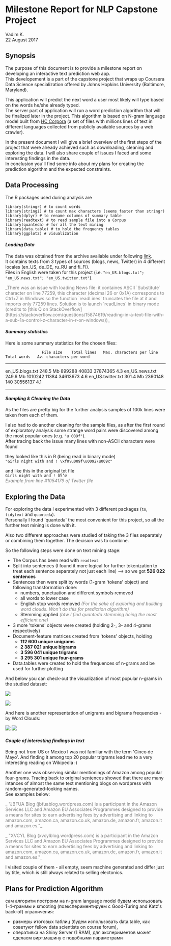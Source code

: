 # Milestone Report for NLP Capstone Project
Vadim K.  
22 August 2017  



## Synopsis

The purpose of this document is to provide a milestone report on developing an 
interactive text prediction web app.  
This developement is a part of the capstone project that 
wraps up Coursera Data Science specialization offered by Johns Hopkins University (Baltimore, Maryland).

This application will predict the next word a user most likely will type 
based on the words he/she already typed.  
The server part of application will run a word prediction algorithm that will be finalized later in the project. 
This algorithm is based on N-gram language model built from [HC Corpora](https://web-beta.archive.org/web/20160930083655/http://www.corpora.heliohost.org/aboutcorpus.html) (a set of files with millions lines of text in different languages collected from publicly available sources by a web crawler).

In the present document I will give a brief overview of the first steps of the project 
that were already achieved such as downloading, cleaning and exploring the data. 
I will also share couple of issues I faced and some interesting findings in the data.  
In conclusion you'll find some info about my plans for creating the prediction algorithm and the expected constraints.


## Data Processing



The R packages used during analysis are


```{}
library(stringr) # to count words
library(stringi) # to count max characters (seems faster than stringr)
library(dplyr) # to rename columns of summary table
library(readtext) # to read sample file into a Corpus
library(quanteda) # for all the text mining
library(data.table) # to hold the frequency tables
library(ggplot2) # visualization
```


#### _Loading Data_

The data was obtained from the archive available under following [link](https://d396qusza40orc.cloudfront.net/dsscapstone/dataset/Coursera-SwiftKey.zip).  
It contains texts from 3 types of sources (blogs, news, Twitter) in 4 different locales (en_US, de_DE, ru_RU and fi_FI).  
Files in English were taken for this project (i.e. `"en_US.blogs.txt"; "en_US.news.txt"; "en_US.twitter.txt"`).  


<span style="color:gray">
_There was an issue with loading News file: it containes ASCII `Substitute` character on line 77259, 
this character (decimal 26 or 0x1A) corresponds to Ctrl+Z in Windows so the function `readLines` truncates the file at it and imports only 77259 lines.  
Solution is to launch `readLines` in binary mode (credits to  [this Q on StackOverflow](https://stackoverflow.com/questions/15874619/reading-in-a-text-file-with-a-sub-1a-control-z-character-in-r-on-windows))_
</span>



#### _Summary statistics_
Here is some summary statistics for the chosen files:


                    File size    Total lines   Max. characters per line   Total words   Av. characters per word
------------------  ----------  ------------  -------------------------  ------------  ------------------------
en_US.blogs.txt     248.5 Mb          899288                      40833      37874365                       4.3
en_US.news.txt      249.6 Mb         1010242                      11384      34613673                       4.6
en_US.twitter.txt   301.4 Mb         2360148                        140      30556137                       4.1


****************


#### _Sampling & Cleaning the Data_

As the files are pretty big for the further analysis samples of 100k lines 
were taken from each of them.

I also had to do another cleaning for the sample files, as after the first round of 
exploratory analysis some strange word pairs were discovered among the most popular ones 
(e.g. `"u 009f"`).  
After tracing back the issue many lines with non-ASCII characters were found  

they looked like this in R (being read in binary mode)  
`"Girls night with and ! \xf0\u009f\u0092\u009c"`  

and like this in the original txt file  
`Girls night with and ! ðŸ’œ`  
<span style="color:gray">_Example from line #1054179 of Twitter file_</span>


## Exploring the Data

For exploring the data I experimented with 3 different packages (`tm`, `tidytext` and `quanteda`).  
Personally I found 'quanteda' the most convenient for this project, so all the further text mining is done with it.  

Also two different approaches were studied of taking the 3 files separately or combining them together. 
The decision was to combine.  

So the following steps were done on text mining stage:  

* The Corpus has been read with `readtext`
* Split into sentences (I found it more logical for further tokenization to treat each sentence separately
not just each line) --> so we got **526 022 sentences**
* Sentences then were split by words (1-gram 'tokens' object) and following transformation done:
    + numbers, punctuation and different symbols removed
    + all words to lower case
    + English stop words removed <span style="color:gray">_(For the sake of exploring and building word clouds. Won't do this for prediction algorithm)_</span>
    + Stemming applied <span style="color:gray">_(btw I find quanteda stemming being the most efficient one)_</span>
* 3 more 'tokens' objects were created (holding 2-, 3- and 4-grams respectively)
* Document-feature matrices created from 'tokens' objects, holding
    +   **112 600 unique unigrams**
    + **2 387 021 unique bigrams**
    + **3 596 041 unique trigrams**
    + **3 295 301 unique four-grams**
* Data.tables were created to hold the frequences of n-grams and be used for further plotting  

And below you can check-out the visualization of most popular n-grams in the studied dataset:



![](Milestone_Report_files/figure-html/unnamed-chunk-4-1.png)<!-- -->

![](Milestone_Report_files/figure-html/unnamed-chunk-5-1.png)<!-- -->


And here is another representation of unigrams and bigrams frequencies - by Word Clouds:



![](Milestone_Report_files/figure-html/unnamed-chunk-7-1.png)<!-- -->
![](Milestone_Report_files/figure-html/unnamed-chunk-8-1.png)<!-- -->

#### _Couple of interesting findings in text_
Being not from US or Mexico I was not familiar with the term 'Cinco de Mayo'. And finding it
among top 20 popular trigrams lead me to a very interesting reading on Wikipedia :)  


Another one was observing similar mentionings of Amazon among popular four-grams.
Tracing back to original sentences showed that there are many intances of almost the same text mentioning blogs on wordpress with random-generated-looking names.  
See examples below:  

<span style="color:gray">_
"JBFUA Blog (jbfuablog.wordpress.com) is a participant in the Amazon Services LLC and Amazon EU Associates Programmes designed to provide a means for sites to earn advertising fees by advertising and linking to amazon.com, amazon.ca, amazon.co.uk, amazon.de, amazon.fr, amazon.it and amazon.es."_</span>  

<span style="color:gray">_
"XVCYL Blog (xvcylblog.wordpress.com) is a participant in the Amazon Services LLC and Amazon EU Associates Programmes designed to provide a means for sites to earn advertising fees by advertising and linking to amazon.com, amazon.ca, amazon.co.uk, amazon.de, amazon.fr, amazon.it and amazon.es."_</span>  

I visited couple of them - all empty, seem machine generated and differ just by title, 
which is still always related to selling electonics.

## Plans for Prediction Algorithm
сам алгоритм построим на n-gram language model
будем использовать 1-4-граммы и smooting (поэкспериментируем с Good-Turing and 
Katz's back-of)
ограничения:  

* размеры итоговых таблиц (будем использовать data.table, как советуют fellow data scientists on course forum), 
* оперативка на Shiny Server (1 RAM), для экспериментов может сделаем вирт.машину с подобными параметрами

